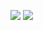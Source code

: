 ![](https://github-readme-stats.vercel.app/api?username=RezaFab&show_icons=true&theme=radical)
![](https://github-readme-stats.vercel.app/api/top-langs/?username=RezaFab&layout=compact&theme=radical)
